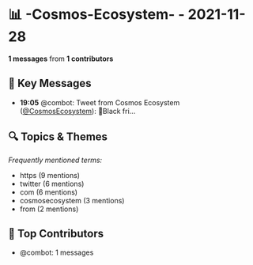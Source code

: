 # 📊 -Cosmos-Ecosystem- - 2021-11-28
**1 messages** from **1 contributors**

## 💬 Key Messages
- **19:05** @combot: Tweet from Cosmos Ecosystem ([@CosmosEcosystem](https://twitter.com/CosmosEcosystem)):
🚨Black fri...

## 🔍 Topics & Themes
*Frequently mentioned terms:*
- https (9 mentions)
- twitter (6 mentions)
- com (6 mentions)
- cosmosecosystem (3 mentions)
- from (2 mentions)

## 👥 Top Contributors
- @combot: 1 messages